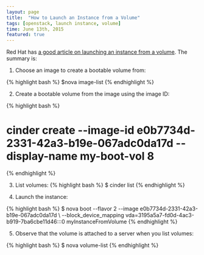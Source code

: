 ```yaml
---
layout: page
title:  "How to Launch an Instance from a Volume"
tags: [openstack, launch instance, volume]
time: June 13th, 2015
featured: true
---
```


Red Hat has [a good article on launching an instance from a volume](https://access.redhat.com/documentation/en-US/Red_Hat_Enterprise_Linux_OpenStack_Platform/4/html/End_User_Guide/boot_from_volume.html).  The summary is:

1. Choose an image to create a bootable volume from:

{% highlight bash %}
$nova image-list
{% endhighlight %}

2. Create a bootable volume from the image using the image ID:

{% highlight bash %}
# cinder create --image-id e0b7734d-2331-42a3-b19e-067adc0da17d --display-name my-boot-vol 8
{% endhighlight %}

3. List volumes:
{% highlight bash %}
$ cinder list
{% endhighlight %}

4. Launch the instance:

{% highlight bash %}
$ nova boot --flavor 2 --image e0b7734d-2331-42a3-b19e-067adc0da17d \ --block_device_mapping vda=3195a5a7-fd0d-4ac3-b919-7ba6cbe11d46:::0 myInstanceFromVolume
{% endhighlight %}

5. Observe that the volume is attached to a server when you list volumes:

{% highlight bash %}
$ nova volume-list
{% endhighlight %}
